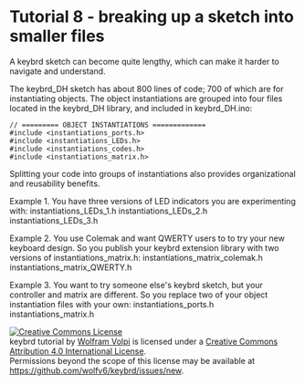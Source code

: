 Tutorial 8 - breaking up a sketch into smaller files
====================================================
A keybrd sketch can become quite lengthy, which can make it harder to navigate and understand.

The keybrd_DH sketch has about 800 lines of code; 700 of which are for instantiating objects.
The object instantiations are grouped into four files located in the keybrd_DH library, and included in keybrd_DH.ino:

    // ========= OBJECT INSTANTIATIONS =============
    #include <instantiations_ports.h>
    #include <instantiations_LEDs.h>
    #include <instantiations_codes.h>
    #include <instantiations_matrix.h>

Splitting your code into groups of instantiations also provides organizational and reusability benefits.

Example 1.
You have three versions of LED indicators you are experimenting with:
    instantiations_LEDs_1.h
    instantiations_LEDs_2.h
    instantiations_LEDs_3.h

Example 2.
You use Colemak and want QWERTY users to to try your new keyboard design.
So you publish your keybrd extension library with two versions of instantiations_matrix.h:
    instantiations_matrix_colemak.h
    instantiations_matrix_QWERTY.h

Example 3.
You want to try someone else's keybrd sketch, but your controller and matrix are different.
So you replace two of your object instantiation files with your own:
    instantiations_ports.h
    instantiations_matrix.h

<a rel="license" href="http://creativecommons.org/licenses/by/4.0/"><img alt="Creative Commons License" style="border-width:0" src="https://i.creativecommons.org/l/by/4.0/88x31.png" /></a><br /><span xmlns:dct="http://purl.org/dc/terms/" property="dct:title">keybrd tutorial</span> by <a xmlns:cc="http://creativecommons.org/ns#" href="https://github.com/wolfv6/keybrd" property="cc:attributionName" rel="cc:attributionURL">Wolfram Volpi</a> is licensed under a <a rel="license" href="http://creativecommons.org/licenses/by/4.0/">Creative Commons Attribution 4.0 International License</a>.<br />Permissions beyond the scope of this license may be available at <a xmlns:cc="http://creativecommons.org/ns#" href="https://github.com/wolfv6/keybrd/issues/new" rel="cc:morePermissions">https://github.com/wolfv6/keybrd/issues/new</a>.
